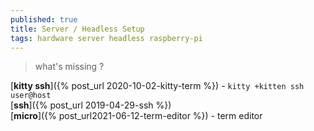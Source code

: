 ```yaml
---
published: true
title: Server / Headless Setup
tags: hardware server headless raspberry-pi
---
```

> what's missing ?

[**kitty ssh**]({% post_url 2020-10-02-kitty-term %}) - `kitty +kitten ssh user@host `  
[**ssh**]({% post_url 2019-04-29-ssh %})  
[**micro**]({% post_url2021-06-12-term-editor %}) - term editor